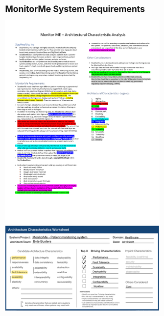 # MonitorMe System Requirements

![Architecture Charcteristics Analysis](../Images/ArchitecturalCharAnalyt.png)

![ArchitectureWorksheet](../Images/ArchitecturalWorksheet.png)
